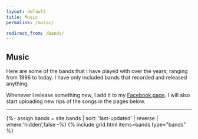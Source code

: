 ```yaml
---
layout: default
title: Music
permalink: /music/

redirect_from: /bands/
---
```


<article>
  <h1>Music</h1>
  <p>
    Here are some of the bands that I have played with over the years, ranging from 1996 to today. I have only included bands that recorded and released anything.
  </p>
  <p>
    Whenever I release something new, I add it to my <a href="https://www.facebook.com/daniel.saidi.music/">Facebook page</a>. I will also start uploading new rips of the songs in the pages below.
  </p>
</article>

<hr />

{%- assign bands = site.bands | sort: 'last-updated' | reverse | where:'hidden',false -%}
{% include grid.html items=bands type="bands" %}